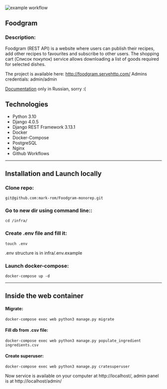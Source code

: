 ![example workflow](https://github.com/mark-rom/Foodgram-monorep/actions/workflows/foodgram_workflow.yml/badge.svg)

## Foodgram ##
### Description: ###

Foodgram (REST API) is a website where users can publish their recipes, add other recipes to favourites and subscribe to other users. The shopping cart (Список покупок) service allows downloading a list of goods required for selected dishes.

The project is available here: http://foodgram.servehttp.com/
Admins credentials: admin/admin

[Documentation](http://foodgram.servehttp.com//api/docs/) only in Russian, sorry :(

## Technologies ##
- Python 3.10
- Django 4.0.5
- Django REST Framework 3.13.1
- Docker
- Docker-Compose
- PostgreSQL
- Nginx
- Github Workflows
____

## Installation and Launch locally ##

### Clone repo: ###
    git@github.com:mark-rom/Foodgram-monorep.git

### Go to new dir using command line:: ###
    cd /infra/

### Create .env file and fill it: ###
    touch .env
.env structure is in infra/.env.example

### Launch docker-compose: ###
    docker-compose up -d
____

## Inside the web container ##

#### Migrate: ####
    docker-compose exec web python3 manage.py migrate
  
#### Fill db from .csv file: ####
    docker-compose exec web python3 manage.py populate_ingredient ingredients.csv
  
#### Create superuser: ####
    docker-compose exec web python3 manage.py cratesuperuser

Now service is available on your computer at http://localhost/, admin panel is at http://localhost/admin/

